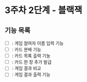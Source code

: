# 3주차 2단계 - 블랙잭
## 기능 목록
- [ ] : 게임 참여자 이름 입력 기능
- [ ] : 카드 분배 기능
- [ ] : 카드 목록 출력 기눙
- [ ] : 카드 한 장 추가 발급
- [ ] : 게임 결과 비교
- [ ] : 게임 결과 출력 기능